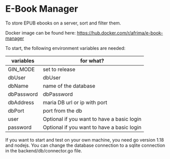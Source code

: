 # E-Book Manager

To store EPUB ebooks on a server, sort and filter them.

Docker image can be found here: https://hub.docker.com/r/afrima/e-book-manager

To start, the following environment variables are needed:

| variables  | for what?                                  |
|------------|--------------------------------------------|
| GIN_MODE   | set to release                             |
| dbUser     | dbUser                                     |
| dbName     | name of the database                       |
| dbPassword | dbPassword                                 |
| dbAddress  | maria DB url or ip with port               |
| dbPort     | port from the db                           |
| user       | Optional if you want to have a basic login |
| password   | Optional if you want to have a basic login |

If you want to start and test on your own machine, you need go version 1.18 and nodejs.
You can change the database connection to a sqlite connection in the backend/db/connector.go file.
